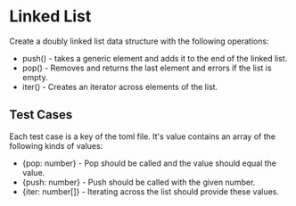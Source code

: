 # Linked List

Create a doubly linked list data structure with the following operations:

- push() - takes a generic element and adds it to the end of the linked list.
- pop() - Removes and returns the last element and errors if the list is empty.
- iter() - Creates an iterator across elements of the list.

## Test Cases

Each test case is a key of the toml file.
It's value contains an array of the following kinds of values:

- {pop: number} - Pop should be called and the value should equal the value.
- {push: number} - Push should be called with the given number.
- {iter: number[]} - Iterating across the list should provide these values.
